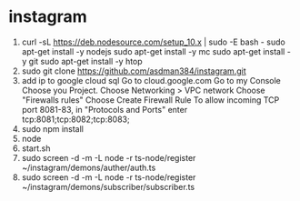 # instagram

1. curl -sL https://deb.nodesource.com/setup_10.x | sudo -E bash -
   sudo apt-get install -y nodejs
   sudo apt-get install -y mc
   sudo apt-get install -y git
   sudo apt-get install -y htop
2. sudo git clone https://github.com/asdman384/instagram.git   
3. add ip to google cloud sql
    Go to cloud.google.com
    Go to my Console
    Choose you Project.
    Choose Networking > VPC network
    Choose "Firewalls rules"
    Choose Create Firewall Rule
    To allow incoming TCP port 8081-83, in "Protocols and Ports" enter tcp:8081;tcp:8082;tcp:8083;
4. sudo npm install
5. node 
6. start.sh
7. sudo screen -d -m -L node -r ts-node/register ~/instagram/demons/auther/auth.ts
7. sudo screen -d -m -L node -r ts-node/register ~/instagram/demons/subscriber/subscriber.ts
